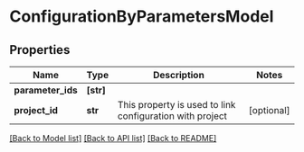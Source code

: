 # ConfigurationByParametersModel


## Properties
Name | Type | Description | Notes
------------ | ------------- | ------------- | -------------
**parameter_ids** | **[str]** |  | 
**project_id** | **str** | This property is used to link configuration with project | [optional] 

[[Back to Model list]](../README.md#documentation-for-models) [[Back to API list]](../README.md#documentation-for-api-endpoints) [[Back to README]](../README.md)


